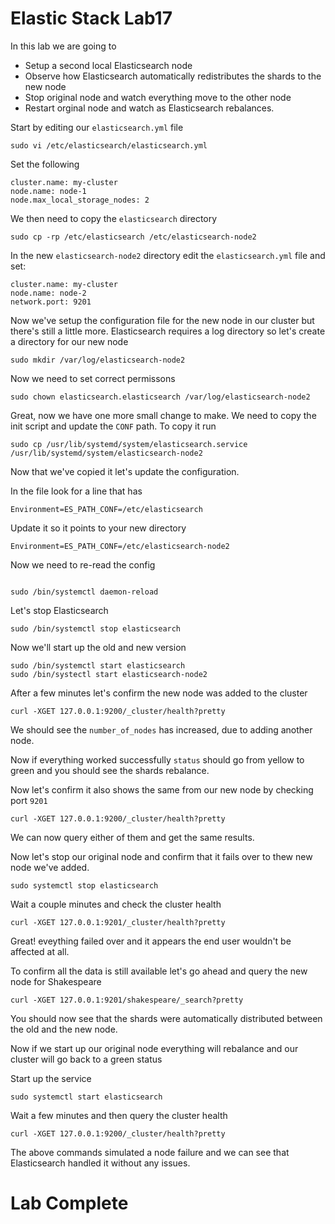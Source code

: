# Elastic Stack Lab17

In this lab we are going to 
* Setup a second local Elasticsearch node 
* Observe how Elasticsearch automatically redistributes the shards to the new node 
* Stop original node and watch everything move to the other node 
* Restart orginal node and watch as Elasticsearch rebalances. 


Start by editing our `elasticsearch.yml` file
```
sudo vi /etc/elasticsearch/elasticsearch.yml
```
Set the following 
```
cluster.name: my-cluster
node.name: node-1
node.max_local_storage_nodes: 2
```
We then need to copy the `elasticsearch` directory 
```
sudo cp -rp /etc/elasticsearch /etc/elasticsearch-node2
```
In the new `elasticsearch-node2` directory edit the `elasticsearch.yml` file and set:
```
cluster.name: my-cluster
node.name: node-2
network.port: 9201
``` 

Now we've setup the configuration file for the new node in our cluster but there's still a little more. 
Elasticsearch requires a log directory so let's create a directory for our new node
```
sudo mkdir /var/log/elasticsearch-node2
```

Now we need to set correct permissons 
```
sudo chown elasticsearch.elasticsearch /var/log/elasticsearch-node2
```
Great, now we have one more small change to make. 
We need to copy the init script and update the `CONF` path.
To copy it run
```
sudo cp /usr/lib/systemd/system/elasticsearch.service /usr/lib/systemd/system/elasticsearch-node2
```
Now that we've copied it let's update the configuration.


In the file look for a line that has 
```
Environment=ES_PATH_CONF=/etc/elasticsearch
``` 

Update it so it points to your new directory
```
Environment=ES_PATH_CONF=/etc/elasticsearch-node2
```

Now we need to re-read the config
```

sudo /bin/systemctl daemon-reload
```

Let's stop Elasticsearch
```
sudo /bin/systemctl stop elasticsearch 
```

Now we'll start up the old and new version 
```
sudo /bin/systemctl start elasticsearch 
sudo /bin/systectl start elasticsearch-node2
```

After a few minutes let's confirm the new node was added to the cluster 
```
curl -XGET 127.0.0.1:9200/_cluster/health?pretty
```

We should see the `number_of_nodes` has increased, due to adding another node.

Now if everything worked successfully `status` should go from yellow to green and you should see the shards rebalance. 

Now let's confirm it also shows the same from our new node by checking port `9201`
```
curl -XGET 127.0.0.1:9200/_cluster/health?pretty
```

We can now query either of them and get the same results. 

Now let's stop our original node and confirm that it fails over to thew new node we've added. 
```
sudo systemctl stop elasticsearch
```

Wait a couple minutes and check the cluster health
```
curl -XGET 127.0.0.1:9201/_cluster/health?pretty
```

Great! eveything failed over and it appears the end user wouldn't be affected at all. 

To confirm all the data is still available let's go ahead and query the new node for Shakespeare
```
curl -XGET 127.0.0.1:9201/shakespeare/_search?pretty
```

You should now see that the shards were automatically distributed between the old and the new node. 

Now if we start up our original node everything will rebalance and our cluster will go back to a green status 

Start up the service
```
sudo systemctl start elasticsearch 
```

Wait a few minutes and then query the cluster health 
```
curl -XGET 127.0.0.1:9200/_cluster/health?pretty
```

The above commands simulated a node failure and we can see that Elasticsearch handled it without any issues. 

# Lab Complete 
